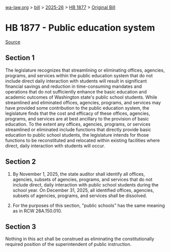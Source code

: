 [wa-law.org](/) > [bill](/bill/) > [2025-26](/bill/2025-26/) > [HB 1877](/bill/2025-26/hb/1877/) > [Original Bill](/bill/2025-26/hb/1877/1/)

# HB 1877 - Public education system

[Source](http://lawfilesext.leg.wa.gov/biennium/2025-26/Pdf/Bills/House%20Bills/1877.pdf)

## Section 1
The legislature recognizes that streamlining or eliminating offices, agencies, programs, and services within the public education system that do not include direct daily interaction with students will result in significant financial savings and reduction in time-consuming mandates and operations that do not sufficiently enhance the basic education and academic outcomes of Washington state's public school students. While streamlined and eliminated offices, agencies, programs, and services may have provided some contribution to the public education system, the legislature finds that the cost and efficacy of these offices, agencies, programs, and services are at best ancillary to the provision of basic education. To the extent any offices, agencies, programs, or services streamlined or eliminated include functions that directly provide basic education to public school students, the legislature intends for those functions to be reconstituted and relocated within existing facilities where direct, daily interaction with students will occur.

## Section 2
1. By November 1, 2025, the state auditor shall identify all offices, agencies, subsets of agencies, programs, and services that do not include direct, daily interaction with public school students during the school year. On December 31, 2025, all identified offices, agencies, subsets of agencies, programs, and services shall be dissolved.

2. For the purposes of this section, "public schools" has the same meaning as in RCW 28A.150.010.

## Section 3
Nothing in this act shall be construed as eliminating the constitutionally required position of the superintendent of public instruction.
